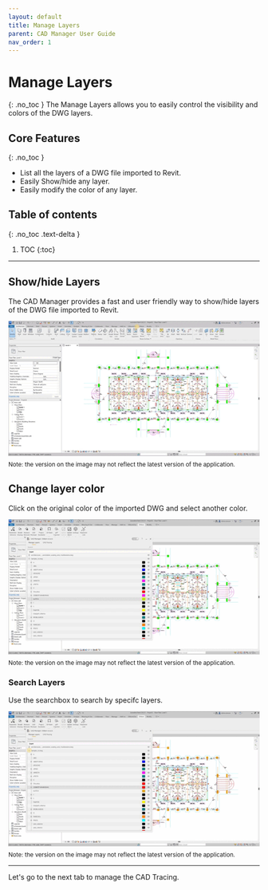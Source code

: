 ```yaml
---
layout: default
title: Manage Layers
parent: CAD Manager User Guide
nav_order: 1
---
```


# Manage Layers
{: .no_toc }
The Manage Layers allows you to easily control the visibility and colors of the DWG layers. 

## Core Features
{: .no_toc }
- List all the layers of a DWG file imported to Revit.
- Easily Show/hide any layer.
- Easily modify the color of any layer. 

## Table of contents
{: .no_toc .text-delta }

1. TOC
{:toc}

---

## Show/hide Layers

The CAD Manager provides a fast and user friendly way to show/hide layers of the DWG file imported to Revit.

![DiStem CAD Manager - Easily show/hide DWG layers step by step](../../../assets\images\CADManager\CAD-ShowHide.gif)  
<sub>Note: the version on the image may not reflect the latest version of the application.</sub>

## Change layer color

Click on the original color of the imported DWG and select another color.

![DiStem CAD Manager - Easily colorize DWG layers step by step](../../../assets\images\CADManager\CAD-Color.gif)  
<sub>Note: the version on the image may not reflect the latest version of the application.</sub>

### Search Layers

Use the searchbox to search by specifc layers.

![DiStem CAD Manager - Search layers](../../../assets\images\CADManager\CAD-Search.gif)  
<sub>Note: the version on the image may not reflect the latest version of the application.</sub>

---

Let's go to the next tab to manage the CAD Tracing.